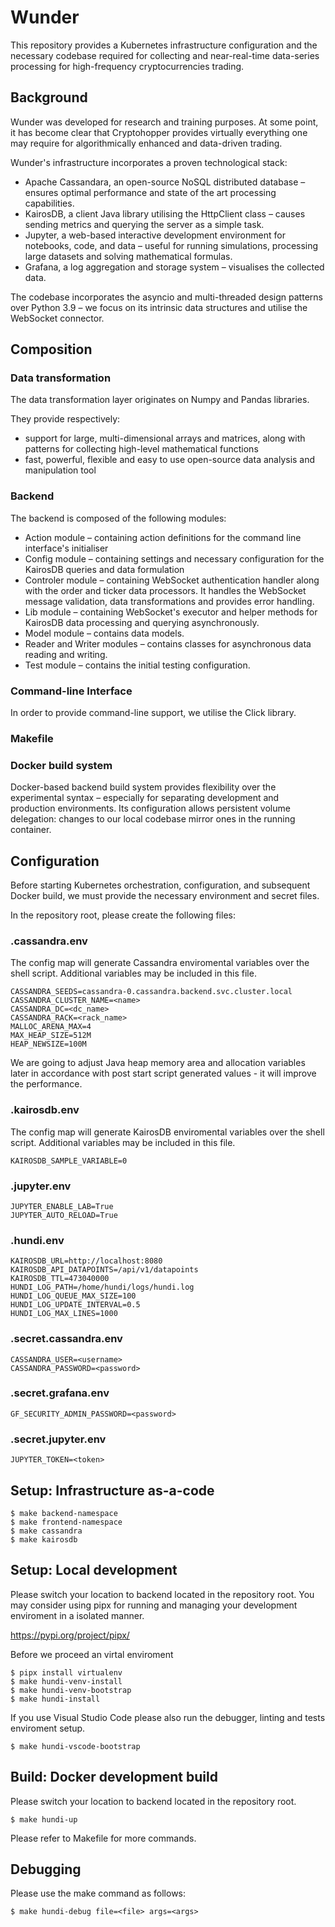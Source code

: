 # Wunder

This repository provides a Kubernetes infrastructure configuration and the necessary codebase required for collecting and near-real-time data-series processing for high-frequency cryptocurrencies trading.

## Background

Wunder was developed for research and training purposes. At some point, it has become clear that Cryptohopper provides virtually everything one may require for algorithmically enhanced and data-driven trading.

Wunder's infrastructure incorporates a proven technological stack:

- Apache Cassandara, an open-source NoSQL distributed database – ensures optimal performance and state of the art processing capabilities.
- KairosDB, a client Java library utilising the HttpClient class – causes sending metrics and querying the server as a simple task.
- Jupyter, a web-based interactive development environment for notebooks, code, and data – useful for running simulations, processing large datasets and solving mathematical formulas.
- Grafana, a log aggregation and storage system – visualises the collected data.

The codebase incorporates the asyncio and multi-threaded design patterns over Python 3.9 – we focus on its intrinsic data structures and utilise the WebSocket connector.

## Composition

### Data transformation

The data transformation layer originates on Numpy and Pandas libraries.

They provide respectively:
- support for large, multi-dimensional arrays and matrices, along with patterns for collecting high-level mathematical functions
- fast, powerful, flexible and easy to use open-source data analysis and manipulation tool

### Backend

The backend is composed of the following modules:
- Action module – containing action definitions for the command line interface's initialiser
- Config module – containing settings and necessary configuration for the KairosDB queries and data formulation
- Controler module – containing WebSocket authentication handler along with the order and ticker data processors. It handles the WebSocket message validation, data transformations and provides error handling.
- Lib module – containing WebSocket's executor and helper methods for KairosDB data processing and querying asynchronously.
- Model module – contains data models.
- Reader and Writer modules – contains classes for asynchronous data reading and writing.
- Test module – contains the initial testing configuration.

### Command-line Interface

In order to provide command-line support, we utilise the Click library.

### Makefile

### Docker build system

Docker-based backend build system provides flexibility over the experimental syntax – especially for separating development and production environments. Its configuration allows persistent volume delegation: changes to our local codebase mirror ones in the running container.

## Configuration

Before starting Kubernetes orchestration, configuration, and subsequent Docker build, we must provide the necessary environment and secret files.

In the repository root, please create the following files:

### .cassandra.env

The config map will generate Cassandra enviromental variables over the shell script.
Additional variables may be included in this file.

```
CASSANDRA_SEEDS=cassandra-0.cassandra.backend.svc.cluster.local
CASSANDRA_CLUSTER_NAME=<name>
CASSANDRA_DC=<dc_name>
CASSANDRA_RACK=<rack_name>
MALLOC_ARENA_MAX=4
MAX_HEAP_SIZE=512M
HEAP_NEWSIZE=100M
```

We are going to adjust Java heap memory area and allocation variables later in accordance with post start script generated values - it will improve the performance.

### .kairosdb.env

The config map will generate KairosDB enviromental variables over the shell script.
Additional variables may be included in this file.

```
KAIROSDB_SAMPLE_VARIABLE=0
```

### .jupyter.env
```
JUPYTER_ENABLE_LAB=True
JUPYTER_AUTO_RELOAD=True
```

### .hundi.env
```
KAIROSDB_URL=http://localhost:8080
KAIROSDB_API_DATAPOINTS=/api/v1/datapoints
KAIROSDB_TTL=473040000
HUNDI_LOG_PATH=/home/hundi/logs/hundi.log
HUNDI_LOG_QUEUE_MAX_SIZE=100
HUNDI_LOG_UPDATE_INTERVAL=0.5
HUNDI_LOG_MAX_LINES=1000
```

### .secret.cassandra.env
```
CASSANDRA_USER=<username>
CASSANDRA_PASSWORD=<password>
```

### .secret.grafana.env
```
GF_SECURITY_ADMIN_PASSWORD=<password>
```

### .secret.jupyter.env
```
JUPYTER_TOKEN=<token>
```

## Setup: Infrastructure as-a-code

```
$ make backend-namespace
$ make frontend-namespace
$ make cassandra
$ make kairosdb
```

## Setup: Local development

Please switch your location to backend located in the repository root.
You may consider using pipx for running and managing your development enviroment in a isolated manner.

https://pypi.org/project/pipx/

Before we proceed an virtal enviroment

```
$ pipx install virtualenv
$ make hundi-venv-install
$ make hundi-venv-bootstrap
$ make hundi-install
```

If you use Visual Studio Code please also run the debugger, linting and tests enviroment setup.
```
$ make hundi-vscode-bootstrap
```

## Build: Docker development build

Please switch your location to backend located in the repository root.

```
$ make hundi-up
```

Please refer to Makefile for more commands.

## Debugging

Please use the make command as follows:
```
$ make hundi-debug file=<file> args=<args>
```
